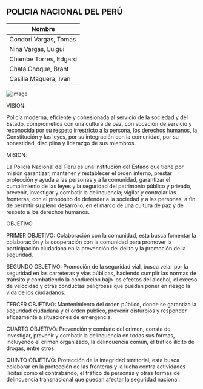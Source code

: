 ## POLICIA NACIONAL DEL PERÚ

| Nombre                |
|-----------------------|
| Condori Vargas, Tomas |
| Nina Vargas, Luigui   |
| Chambe Torres, Edgard |
| Chata Choque, Brant   |
| Casilla Maquera, Ivan |

![image](https://github.com/UPT-FAING-EPIS/proyecto-si885-2024-i-u1-chata_chambe_nina_condori_casilla/assets/90207441/496b28fd-7f96-4760-8e43-754bc62c0ba9)

VISION:

Policía moderna, eficiente y cohesionada al servicio de la sociedad y del Estado, comprometida con una cultura de paz, con vocación de servicio y reconocida por su respeto irrestricto a la persona, los derechos humanos, la Constitución y las leyes, por su integración con la comunidad, por su honestidad, disciplina y liderazgo de sus miembros.


MISION:

La Policía Nacional del Perú es una institución del Estado que tiene por misión garantizar, mantener y restablecer el orden interno, prestar protección y ayuda a las personas y a la comunidad, garantizar el cumplimiento de las leyes y la seguridad del patrimonio público y privado, prevenir, investigar y combatir la delincuencia; vigilar y controlar las fronteras; con el propósito de defender a la sociedad y a las personas, a fin de permitir su pleno desarrollo, en el marco de una cultura de paz y de respeto a los derechos humanos.


OBJETIVO

PRIMER OBJETIVO: Colaboración con la comunidad, esta busca fomentar la colaboración y la cooperación con la comunidad para promover la participación ciudadana en la prevención del delito y la promoción de la seguridad.

SEGUNDO OBJETIVO: Promoción de la seguridad vial, busca velar por la seguridad en las carreteras y vías públicas, haciendo cumplir las normas de tránsito y combatiendo la conducción bajo los efectos del alcohol, el exceso de velocidad y otras conductas peligrosas que puedan poner en riesgo la vida de los ciudadanos.

TERCER OBJETIVO: Mantenimiento del orden público, donde se garantiza la seguridad ciudadana y el orden público, prevenir disturbios y responder eficazmente a situaciones de emergencia.

CUARTO OBJETIVO: Prevención y combate del crimen, consta de investigar, prevenir y combatir la delincuencia en todas sus formas, incluyendo el crimen organizado, la delincuencia común, el tráfico ilícito de drogas, entre otros.

QUINTO OBJETIVO: Protección de la integridad territorial, esta busca colaborar en la protección de las fronteras y la lucha contra actividades ilícitas como el contrabando, el tráfico de personas y otras formas de delincuencia transnacional que puedan afectar la seguridad nacional.

